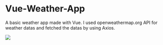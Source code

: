 # Vue-Weather-App

A basic weather app made with Vue. I used openweathermap.org API for weather datas and fetched the datas by using Axios.

<a href="https://hizliresim.com/P7XRNb"><img src="https://i.hizliresim.com/P7XRNb.jpg"></a>
